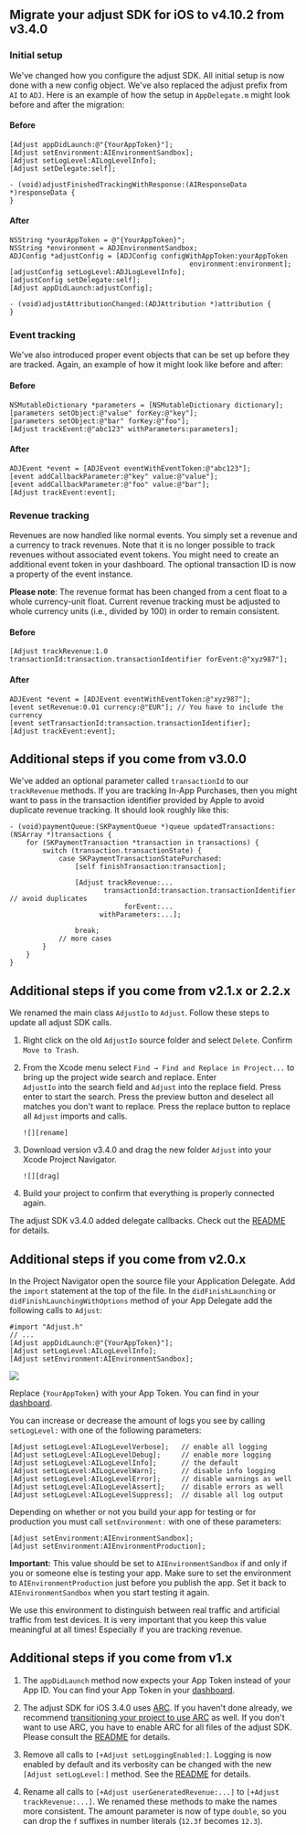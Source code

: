 ## Migrate your adjust SDK for iOS to v4.10.2 from v3.4.0

### Initial setup

We've changed how you configure the adjust SDK. All initial setup is now done with a new config object. We've also replaced 
the adjust prefix from `AI` to `ADJ`. Here is an example of how the setup in `AppDelegate.m` might look before and after the 
migration:

#### Before

```objc
[Adjust appDidLaunch:@"{YourAppToken}"];
[Adjust setEnvironment:AIEnvironmentSandbox];
[Adjust setLogLevel:AILogLevelInfo];
[Adjust setDelegate:self];

- (void)adjustFinishedTrackingWithResponse:(AIResponseData *)responseData {
}
```

#### After

```objc
NSString *yourAppToken = @"{YourAppToken}";
NSString *environment = ADJEnvironmentSandbox;
ADJConfig *adjustConfig = [ADJConfig configWithAppToken:yourAppToken
                                            environment:environment];
[adjustConfig setLogLevel:ADJLogLevelInfo];
[adjustConfig setDelegate:self];
[Adjust appDidLaunch:adjustConfig];

- (void)adjustAttributionChanged:(ADJAttribution *)attribution {
}
```

### Event tracking

We've also introduced proper event objects that can be set up before they are tracked. Again, an example of how it might look 
like before and after:

#### Before

```objc
NSMutableDictionary *parameters = [NSMutableDictionary dictionary];
[parameters setObject:@"value" forKey:@"key"];
[parameters setObject:@"bar" forKey:@"foo"];
[Adjust trackEvent:@"abc123" withParameters:parameters];
```

#### After

```objc
ADJEvent *event = [ADJEvent eventWithEventToken:@"abc123"];
[event addCallbackParameter:@"key" value:@"value"];
[event addCallbackParameter:@"foo" value:@"bar"];
[Adjust trackEvent:event];
```

### Revenue tracking

Revenues are now handled like normal events. You simply set a revenue and a currency to track revenues. Note that it is no 
longer possible to track revenues without associated event tokens. You might need to create an additional event token in your 
dashboard. The optional transaction ID is now a property of the event instance.

**Please note**: The revenue format has been changed from a cent float to a whole currency-unit float. Current revenue 
tracking must be adjusted to whole currency units (i.e., divided by 100) in order to remain consistent.

#### Before

```objc
[Adjust trackRevenue:1.0 transactionId:transaction.transactionIdentifier forEvent:@"xyz987"];
```

#### After

```objc
ADJEvent *event = [ADJEvent eventWithEventToken:@"xyz987"];
[event setRevenue:0.01 currency:@"EUR"]; // You have to include the currency
[event setTransactionId:transaction.transactionIdentifier];
[Adjust trackEvent:event];
```

## Additional steps if you come from v3.0.0

We've added an optional parameter called `transactionId` to our `trackRevenue` methods. If you are tracking In-App Purchases, 
then you might want to pass in the transaction identifier provided by Apple to avoid duplicate revenue tracking. It should 
look roughly like this:

```objc
- (void)paymentQueue:(SKPaymentQueue *)queue updatedTransactions:(NSArray *)transactions {
    for (SKPaymentTransaction *transaction in transactions) {
        switch (transaction.transactionState) {
            case SKPaymentTransactionStatePurchased:
                [self finishTransaction:transaction];

                [Adjust trackRevenue:...
                       transactionId:transaction.transactionIdentifier // avoid duplicates
                            forEvent:...
                      withParameters:...];

                break;
            // more cases
        }
    }
}
```

## Additional steps if you come from v2.1.x or 2.2.x

We renamed the main class `AdjustIo` to `Adjust`. Follow these steps to update all adjust SDK calls.

1. Right click on the old `AdjustIo` source folder and select `Delete`. Confirm `Move to Trash`.

2. From the Xcode menu select `Find → Find and Replace in Project...` to bring up the project wide search and replace. Enter   
   `AdjustIo` into the search field and `Adjust` into the replace field. Press enter to start the search. Press the preview 
   button and deselect all matches you don't want to replace. Press the replace button to replace all `Adjust` imports and 
   calls.

       ![][rename]

3. Download version v3.4.0 and drag the new folder `Adjust` into your Xcode Project Navigator.

       ![][drag]

4. Build your project to confirm that everything is properly connected again.

The adjust SDK v3.4.0 added delegate callbacks. Check out the [README] for details.

## Additional steps if you come from v2.0.x

In the Project Navigator open the source file your Application Delegate. Add the `import` statement at the top of the file. In 
the `didFinishLaunching` or `didFinishLaunchingWithOptions` method of your App Delegate add the following calls to `Adjust`:

```objc
#import "Adjust.h"
// ...
[Adjust appDidLaunch:@"{YourAppToken}"];
[Adjust setLogLevel:AILogLevelInfo];
[Adjust setEnvironment:AIEnvironmentSandbox];
```
![][delegate]

Replace `{YourAppToken}` with your App Token. You can find in your [dashboard].

You can increase or decrease the amount of logs you see by calling `setLogLevel:` with one of the following parameters:

```objc
[Adjust setLogLevel:AILogLevelVerbose];   // enable all logging
[Adjust setLogLevel:AILogLevelDebug];     // enable more logging
[Adjust setLogLevel:AILogLevelInfo];      // the default
[Adjust setLogLevel:AILogLevelWarn];      // disable info logging
[Adjust setLogLevel:AILogLevelError];     // disable warnings as well
[Adjust setLogLevel:AILogLevelAssert];    // disable errors as well
[Adjust setLogLevel:AILogLevelSuppress];  // disable all log output
```

Depending on whether or not you build your app for testing or for production you must call `setEnvironment:` with one of these 
parameters:

```objc
[Adjust setEnvironment:AIEnvironmentSandbox];
[Adjust setEnvironment:AIEnvironmentProduction];
```

**Important:** This value should be set to `AIEnvironmentSandbox` if and only if you or someone else is testing your app. Make 
sure to set the environment to `AIEnvironmentProduction` just before you publish the app. Set it back to 
`AIEnvironmentSandbox` when you start testing it again.

We use this environment to distinguish between real traffic and artificial traffic from test devices. It is very important 
that you keep this value meaningful at all times! Especially if you are tracking revenue.

## Additional steps if you come from v1.x

1. The `appDidLaunch` method now expects your App Token instead of your App ID. You can find your App Token in your 
   [dashboard].

2. The adjust SDK for iOS 3.4.0 uses [ARC][arc]. If you haven't done already, we recommend 
   [transitioning your project to use ARC][transition] as well. If you don't want to use ARC, you have to enable ARC for all 
   files of the adjust SDK. Please consult the [README] for details.

3. Remove all calls to `[+Adjust setLoggingEnabled:]`. Logging is now enabled by default and its verbosity can be changed with 
   the new `[Adjust setLogLevel:]` method. See the [README] for details.

4. Rename all calls to `[+Adjust userGeneratedRevenue:...]` to `[+Adjust trackRevenue:...]`. We renamed these methods to make 
   the names more consistent. The amount parameter is now of type `double`, so you can drop the `f` suffixes in number 
   literals (`12.3f` becomes `12.3`).

[arc]:          http://en.wikipedia.org/wiki/Automatic_Reference_Counting
[README]:       ../README.md
[dashboard]:    http://adjust.com
[transition]:   http://developer.apple.com/library/mac/#releasenotes/ObjectiveC/RN-TransitioningToARC/Introduction/Introduction.html

[drag]:       https://raw.github.com/adjust/sdks/master/Resources/ios/drag3.png
[rename]:     https://raw.github.com/adjust/sdks/master/Resources/ios/rename.png
[delegate]:   https://raw.github.com/adjust/sdks/master/Resources/ios/delegate3.png

[drag-n]:       https://raw.github.com/adjust/sdks/master/Resources/ios/mig-drag.png
[rename-n]:     https://raw.github.com/adjust/sdks/master/Resources/ios/mig-rename.png
[delegate-n]:   https://raw.github.com/adjust/sdks/master/Resources/ios/mig-delegate.png
